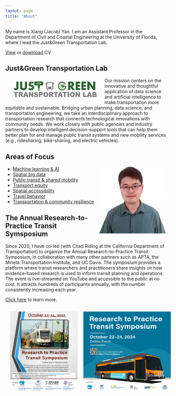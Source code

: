 ```yaml
---
layout: page
title: "About"
---
```




My name is Xiang (Jacob) Yan. I am an Assistant Professor in the Department of Civil and Coastal Engineering at the University of Florida, where I lead the Just&Green Transportation Lab.

[View](https://docs.google.com/viewer?url=https://raw.githubusercontent.com/jacobyan0/jacobyan0.github.io/master/Yan_CV.pdf) or [download](https://raw.githubusercontent.com/jacobyan0/jacobyan0.github.io/master/Yan_CV.pdf) CV.

## Just&Green Transportation Lab

<img align="left" width="261" height="54" src="https://github.com/jacobyan0/jacobyan0.github.io/raw/master/images/Other/Lab%20logo.jpg" style="vertical-align:middle;margin: 8px 25px"> 


Our mission centers on the innovative and thoughtful application of data science and artificial intelligence to make transportation more equitable and sustainable. Bridging urban planning, data science, and transportation engineering, we take an interdisciplinary approach to transportation research that connects technological innovations with community needs. We work closely with public agencies and industry partners to develop intelligent decision-support tools that can help them better plan for and manage public transit systems and new mobility services (e.g., ridesharing, bike-sharing, and electric vehicles). 

<!---<b>News!</b> TRB2023 is around the corner! [Click to see](https://docs.google.com/viewer?url=https://raw.githubusercontent.com/jacobyan0/jacobyan0.github.io/master/OtherFiles/TRB2023%20Just%20and%20Green%20Transportation%20Lab.pdf) the list of presentations by our lab.               -->

## Areas of Focus


<img align="right" width="210" height="210" src="https://github.com/jacobyan0/jacobyan0.github.io/raw/master/images/photos/Headshot_Yan.jpg" style="vertical-align:middle"> 

* [Machine learning & AI](https://jacobyan0.github.io/aibigdata/)
* [Spatial big data](https://jacobyan0.github.io/aibigdata/)
* [Public transit & shared mobility](https://jacobyan0.github.io/transitnewmobility/)
* [Transport equity](https://jacobyan0.github.io/equity/)
* [Spatial accessibility](https://jacobyan0.github.io/accessibility/)
* [Travel behavior](https://jacobyan0.github.io/travelbehavior/)
* [Transportation & community resilience](https://jacobyan0.github.io/resilience/)


## The Annual Research-to-Practice Transit Symsposium

Since 2020, I have co-led (with Chad Riding at the California Department of Transportation) to organize the Annual Research-to-Practice Transit Symposium, in collaboration with many other partners such as APTA, the Mineta Transportation Institute, and UC Davis. The symposium provides a platform where transit researchers and practitioners share insights on how evidence-based research is used to inform transit planning and operations. The event is live-streamed on YouTube and accessible to the public at no cost. It attracts hundreds of participants annually, with the number consistently increasing each year.

[Click here](https://www.transportation.institute.ufl.edu/news-and-events/annual-research-to-practice-transit-symposium/) to learn more.

<img align="center" width="968" height="250" src="https://github.com/jacobyan0/jacobyan0.github.io/raw/master/images/R2PTransitSymposium.png" style="vertical-align:middle;margin:15px 15px"/> 
